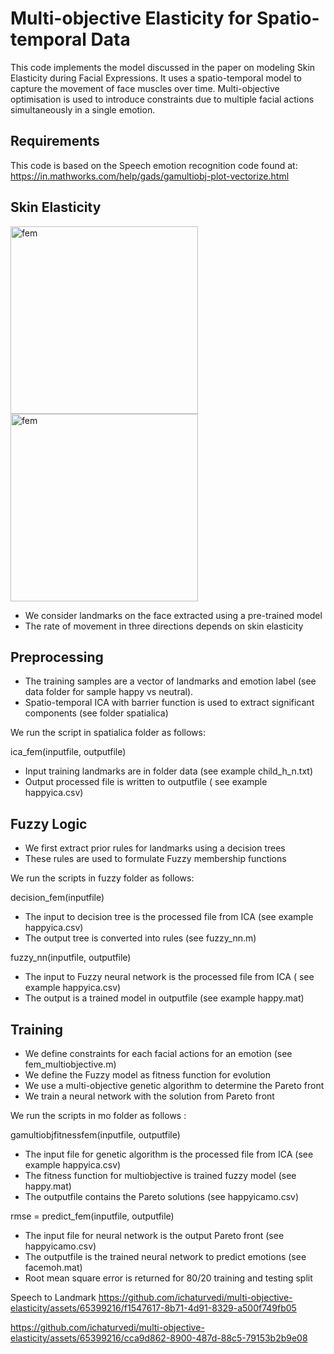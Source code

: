 Multi-objective Elasticity for Spatio-temporal Data
===
This code implements the model discussed in the paper on modeling Skin Elasticity during Facial Expressions. It uses a spatio-temporal model to capture the movement of face muscles over time. Multi-objective optimisation is used to introduce constraints due to multiple facial actions simultaneously in a single emotion. 

Requirements
---
This code is based on the Speech emotion recognition code found at:
https://in.mathworks.com/help/gads/gamultiobj-plot-vectorize.html

Skin Elasticity
---
<img height="300" alt="fem" src="https://user-images.githubusercontent.com/65399216/209433053-98e48b9b-d4f5-41ac-b4bf-41f60a27a4e2.png"><img height="300" alt="fem" src="https://user-images.githubusercontent.com/65399216/209433059-05860675-97c4-421d-9d55-6ed953397674.png">

- We consider landmarks on the face extracted using a pre-trained model
- The rate of movement in three directions depends on skin elasticity

Preprocessing
---
- The training samples are a vector of landmarks and emotion label (see data folder for sample happy vs neutral).
- Spatio-temporal ICA with barrier function is used to extract significant components (see folder spatialica)

We run the script in spatialica folder as follows:

ica_fem(inputfile, outputfile)
- Input training landmarks are in folder data (see example child_h_n.txt)
- Output processed file is written to outputfile ( see example happyica.csv)

Fuzzy Logic
---
- We first extract prior rules for landmarks using a decision trees
- These rules are used to formulate Fuzzy membership functions

We run the scripts in fuzzy folder as follows:

decision_fem(inputfile)
- The input to decision tree is the processed file from ICA (see example happyica.csv)
- The output tree is converted into rules (see fuzzy_nn.m)

fuzzy_nn(inputfile, outputfile)
- The input to Fuzzy neural network is the processed file from ICA ( see example happyica.csv)
- The output is a trained model in outputfile (see example happy.mat)

Training
---
- We define constraints for each facial actions for an emotion (see fem_multiobjective.m)
- We define the Fuzzy model as fitness function for evolution
- We use a multi-objective genetic algorithm to determine the Pareto front
- We train a neural network with the solution from Pareto front

We run the scripts in mo folder as follows :

gamultiobjfitnessfem(inputfile, outputfile)
- The input file for genetic algorithm is the processed file from ICA (see example happyica.csv)
- The fitness function for multiobjective is trained fuzzy model (see happy.mat)
- The outputfile contains the Pareto solutions (see happyicamo.csv)

rmse = predict_fem(inputfile, outputfile)
- The input file for neural network is the output Pareto front (see happyicamo.csv)
- The outputfile is the trained neural network to predict emotions (see facemoh.mat)
- Root mean square error is returned for 80/20 training and testing split

Speech to Landmark 
https://github.com/ichaturvedi/multi-objective-elasticity/assets/65399216/f1547617-8b71-4d91-8329-a500f749fb05

https://github.com/ichaturvedi/multi-objective-elasticity/assets/65399216/cca9d862-8900-487d-88c5-79153b2b9e08


